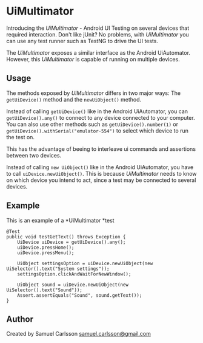 # UiMultimator #
Introducing the *UiMultimator* - Android UI Testing on several devices that required interaction. Don't like jUnit? No problems, with *UiMultimator* you can use any test runner such as TestNG to drive the UI tests.

The *UiMultimator* exposes a similar interface as the Android UiAutomator. However, this *UiMultimator* is capable of running on multiple devices.

## Usage ##
The methods exposed by *UiMultimator* differs in two major ways: The `getUiDevice()` method and the `newUiObject()` method.

Instead of calling `getUiDevice()` like in the Android UiAutomator, you can `getUiDevice().any()` to connect to any device connected to your computer. You can also use other methods such as `getUiDevice().number(1)` or `getUiDevice().withSerial("emulator-554")` to select which device to run the test on.

This has the advantage of beeing to interleave ui commands and assertions between two devices.

Instead of calling `new UiObject()` like in the Android UiAutomator, you have to call `uiDevice.newUiObject()`. This is because *UiMultimator* needs to know on which device you intend to act, since a test may be connected to several devices.

## Example ##
This is an example of a *UiMultimator *test

    @Test
	public void testGetText() throws Exception {
		UiDevice uiDevice = getUiDevice().any();
		uiDevice.pressHome();
		uiDevice.pressMenu();
		
		UiObject settingsOption = uiDevice.newUiObject(new UiSelector().text("System settings"));
		settingsOption.clickAndWaitForNewWindow();
		
		UiObject sound = uiDevice.newUiObject(new UiSelector().text("Sound"));
		Assert.assertEquals("Sound", sound.getText());
	}

## Author ##
Created by Samuel Carlsson <samuel.carlsson@gmail.com>